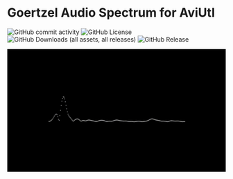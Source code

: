 
# Goertzel Audio Spectrum for AviUtl

![GitHub commit activity](https://img.shields.io/github/commit-activity/t/potistudio/Goertzel-Audio-Spectrum-for-AviUtl)
![GitHub License](https://img.shields.io/github/license/potistudio/Goertzel-Audio-Spectrum-for-AviUtl)
![GitHub Downloads (all assets, all releases)](https://img.shields.io/github/downloads/potistudio/Goertzel-Audio-Spectrum-for-AviUtl/total)
![GitHub Release](https://img.shields.io/github/v/release/potistudio/Goertzel-Audio-Spectrum-for-AviUtl?display_name=release)

<div align="center">
	<img src="Preview.gif" alt="Preview Image">
</div>
